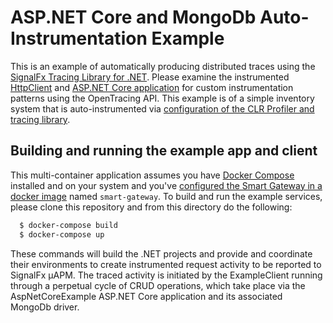 # ASP.NET Core and MongoDb Auto-Instrumentation Example

This is an example of automatically producing distributed traces using the
[SignalFx Tracing Library for .NET](https://github.com/signalfx/signalfx-dotnet-tracing).
Please examine the instrumented [HttpClient](./src/ExampleClient/Program.cs) and [ASP.NET Core application](./src/AspNetCoreExample/Services/ItemService.cs)
for custom instrumentation patterns using the OpenTracing API. This example is of a simple
inventory system that is auto-instrumented via [configuration of the CLR Profiler and tracing library](./src/AspNetCoreExample/Dockerfile).

## Building and running the example app and client

This multi-container application assumes you have [Docker Compose](https://docs.docker.com/compose/) installed and on your system and you've
[configured the Smart Gateway in a docker image](https://docs.signalfx.com/en/latest/apm/apm-deployment/smart-gateway.html#running-the-smart-gateway-as-a-docker-container)
named `smart-gateway`. To build and run the example services, please clone this repository and from this directory do the following:

```bash
  $ docker-compose build
  $ docker-compose up
```

These commands will build the .NET projects and provide and coordinate their environments to create instrumented
request activity to be reported to SignalFx µAPM.  The traced activity is initiated by the ExampleClient running through a
perpetual cycle of CRUD operations, which take place via the AspNetCoreExample ASP.NET Core application and its
associated MongoDb driver.